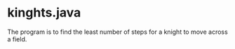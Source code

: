 # kinghts.java
The program is to find the least number of steps for a knight to move across a field.
